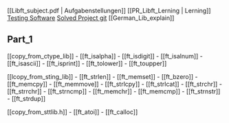 [[Libft_subject.pdf | Aufgabenstellungen]]
[[PR_Libft_Lerning | Lerning]]
[Testing Software](https://github.com/xicodomingues/francinette)
[Solved Project git](https://github.com/rchallie/libft)
[[German_Lib_explain]]

## Part_1
[[copy_from_ctype_lib]]
	- [[ft_isalpha]]
	- [[ft_isdigit]]
	- [[ft_isalnum]]
	- [[ft_isascii]]
	- [[ft_isprint]]
	- [[ft_tolower]]
	- [[ft_toupper]]

[[lcopy_from_sting_lib]]
	- [[ft_strlen]]
	- [[ft_memset]]
	- [[ft_bzero]]
	- [[ft_memcpy]]
	- [[ft_memmove]]
	- [[ft_strlcpy]]
	- [[ft_strlcat]]
	- [[ft_strchr]]
	- [[ft_strrchr]]
	- [[ft_strncmp]]
	- [[ft_memchr]]
	- [[ft_memcmp]]
	- [[ft_strnstr]]
	- [[ft_strdup]]

[[copy_from_sttlib.h]]
	- [[ft_atoi]]
	- [[ft_calloc]]
